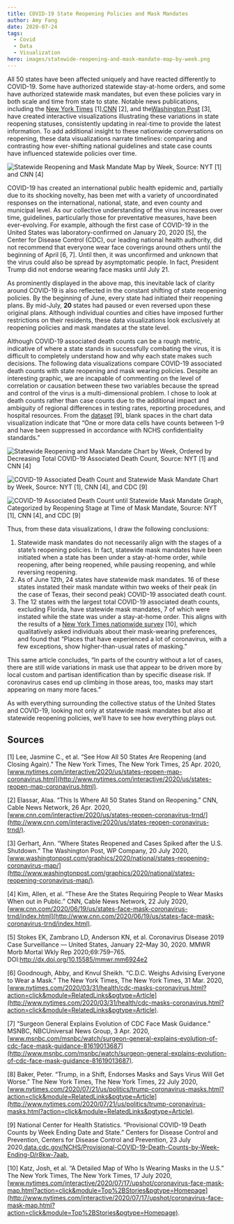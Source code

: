 ```yaml
---
title: COVID-19 State Reopening Policies and Mask Mandates
author: Amy Fang
date: 2020-07-24
tags:
  - Covid
  - Data
  - Visualization
hero: images/statewide-reopening-and-mask-mandate-map-by-week.png
---
```

All 50 states have been affected uniquely and have reacted differently to COVID-19. Some have authorized statewide stay-at-home orders, and some have authorized statewide mask mandates, but even these policies vary in both scale and time from state to state. Notable news publications, including the [New York Times](https://www.nytimes.com/interactive/2020/us/states-reopen-map-coronavirus.html) \[1],[CNN](https://www.cnn.com/2020/06/19/us/states-face-mask-coronavirus-trnd/index.html) \[2], and the[Washington Post](https://www.washingtonpost.com/graphics/2020/national/states-reopening-coronavirus-map/) \[3], have created interactive visualizations illustrating these variations in state reopening statuses, consistently updating in real-time to provide the latest information. To add additional insight to these nationwide conversations on reopening, these data visualizations narrate timelines: comparing and contrasting how ever-shifting national guidelines and state case counts have influenced statewide policies over time.

![](images/statewide-reopening-and-mask-mandate-map-by-week.png "Statewide Reopening and Mask Mandate Map by Week, Source: NYT [1] and CNN [4]")

COVID-19 has created an international public health epidemic and, partially due to its shocking novelty, has been met with a variety of uncoordinated responses on the international, national, state, and even county and municipal level. As our collective understanding of the virus increases over time, guidelines, particularly those for preventative measures, have been ever-evolving. For example, although the first case of COVID-19 in the United States was laboratory-confirmed on January 20, 2020 \[5], the Center for Disease Control (CDC), our leading national health authority, did not recommend that everyone wear face coverings around others until the beginning of April \[6, 7]. Until then, it was unconfirmed and unknown that the virus could also be spread by asymptomatic people. In fact, President Trump did not endorse wearing face masks until July 21.

As prominently displayed in the above map, this inevitable lack of clarity around COVID-19 is also reflected in the constant shifting of state reopening policies. By the beginning of June, every state had initiated their reopening plans. By mid-July, **20** states had paused or even reversed upon these original plans. Although individual counties and cities have imposed further restrictions on their residents, these data visualizations look exclusively at reopening policies and mask mandates at the state level.

Although COVID-19 associated death counts can be a rough metric, indicative of where a state stands in successfully combating the virus, it is difficult to completely understand how and why each state makes such decisions. The following data visualizations compare COVID-19 associated death counts with state reopening and mask wearing policies. Despite an interesting graphic, we are incapable of commenting on the level of correlation or causation between these two variables because the spread and control of the virus is a multi-dimensional problem. I chose to look at death counts rather than case counts due to the additional impact and ambiguity of regional differences in testing rates, reporting procedures, and hospital resources. From the [dataset](https://data.cdc.gov/NCHS/Provisional-COVID-19-Death-Counts-by-Week-Ending-D/r8kw-7aab) \[9], blank spaces in the chart data visualization indicate that “One or more data cells have counts between 1–9 and have been suppressed in accordance with NCHS confidentiality standards.”

![](images/statewide-reopening-and-mask-mandate-chart-by-week-ordered-by-decreasing-total-covid-19-associated-death-count.png "Statewide Reopening and Mask Mandate Chart by Week, Ordered by Decreasing Total COVID-19 Associated Death Count, Source: NYT [1] and CNN [4]")

![](images/covid-19-associated-death-count-and-statewide-mask-mandate-chart-by-week.png "COVID-19 Associated Death Count and Statewide Mask Mandate Chart by Week, Source: NYT [1], CNN [4], and CDC [9]")

![](images/covid-19-associated-death-count-up-until-statewide-mask-mandate-graph.png "COVID-19 Associated Death Count until Statewide Mask Mandate Graph, Categorized by Reopening Stage at Time of Mask Mandate, Source: NYT [1], CNN [4], and CDC [9]")

Thus, from these data visualizations, I draw the following conclusions:

1. Statewide mask mandates do not necessarily align with the stages of a state’s reopening policies. In fact, statewide mask mandates have been initiated when a state has been under a stay-at-home order, while reopening, after being reopened, while pausing reopening, and while reversing reopening.
2. As of June 12th, 24 states have statewide mask mandates. 16 of these states instated their mask mandate within two weeks of their peak (in the case of Texas, their second peak) COVID-19 associated death count.
3. The 12 states with the largest total COVID-19 associated death counts, excluding Florida, have statewide mask mandates, 7 of which were instated while the state was under a stay-at-home order. This aligns with the results of a [New York Times nationwide survey](https://www.nytimes.com/interactive/2020/07/17/upshot/coronavirus-face-mask-map.html?action=click&module=Top%20Stories&pgtype=Homepage) \[10], which qualitatively asked individuals about their mask-wearing preferences, and found that “Places that have experienced a lot of coronavirus, with a few exceptions, show higher-than-usual rates of masking.”

This same article concludes, “In parts of the country without a lot of cases, there are still wide variations in mask use that appear to be driven more by local custom and partisan identification than by specific disease risk. If coronavirus cases end up climbing in those areas, too, masks may start appearing on many more faces.”

As with everything surrounding the collective status of the United States and COVID-19, looking not only at statewide mask mandates but also at statewide reopening policies, we’ll have to see how everything plays out.





## Sources

\[1] Lee, Jasmine C., et al. “See How All 50 States Are Reopening (and Closing Again).” The New York Times, The New York Times, 25 Apr. 2020,[www.nytimes.com/interactive/2020/us/states-reopen-map-coronavirus.html](http://www.nytimes.com/interactive/2020/us/states-reopen-map-coronavirus.html).

\[2] Elassar, Alaa. “This Is Where All 50 States Stand on Reopening.” CNN, Cable News Network, 26 Apr. 2020,[www.cnn.com/interactive/2020/us/states-reopen-coronavirus-trnd/](http://www.cnn.com/interactive/2020/us/states-reopen-coronavirus-trnd/).

\[3] Gerhart, Ann. “Where States Reopened and Cases Spiked after the U.S. Shutdown.” The Washington Post, WP Company, 20 July 2020,[www.washingtonpost.com/graphics/2020/national/states-reopening-coronavirus-map/](http://www.washingtonpost.com/graphics/2020/national/states-reopening-coronavirus-map/).

\[4] Kim, Allen, et al. “These Are the States Requiring People to Wear Masks When out in Public.” CNN, Cable News Network, 22 July 2020,[www.cnn.com/2020/06/19/us/states-face-mask-coronavirus-trnd/index.html](http://www.cnn.com/2020/06/19/us/states-face-mask-coronavirus-trnd/index.html).

\[5] Stokes EK, Zambrano LD, Anderson KN, et al. Coronavirus Disease 2019 Case Surveillance — United States, January 22–May 30, 2020. MMWR Morb Mortal Wkly Rep 2020;69:759–765. DOI:<http://dx.doi.org/10.15585/mmwr.mm6924e2>

\[6] Goodnough, Abby, and Knvul Sheikh. “C.D.C. Weighs Advising Everyone to Wear a Mask.” The New York Times, The New York Times, 31 Mar. 2020,[www.nytimes.com/2020/03/31/health/cdc-masks-coronavirus.html?action=click&module=RelatedLinks&pgtype=Article](http://www.nytimes.com/2020/03/31/health/cdc-masks-coronavirus.html?action=click&module=RelatedLinks&pgtype=Article).

\[7] “Surgeon General Explains Evolution of CDC Face Mask Guidance.” MSNBC, NBCUniversal News Group, 3 Apr. 2020,[www.msnbc.com/msnbc/watch/surgeon-general-explains-evolution-of-cdc-face-mask-guidance-81619013687](http://www.msnbc.com/msnbc/watch/surgeon-general-explains-evolution-of-cdc-face-mask-guidance-81619013687).

\[8] Baker, Peter. “Trump, in a Shift, Endorses Masks and Says Virus Will Get Worse.” The New York Times, The New York Times, 22 July 2020,[www.nytimes.com/2020/07/21/us/politics/trump-coronavirus-masks.html?action=click&module=RelatedLinks&pgtype=Article](http://www.nytimes.com/2020/07/21/us/politics/trump-coronavirus-masks.html?action=click&module=RelatedLinks&pgtype=Article).

\[9] National Center for Health Statistics. “Provisional COVID-19 Death Counts by Week Ending Date and State.” Centers for Disease Control and Prevention, Centers for Disease Control and Prevention, 23 July 2020,[data.cdc.gov/NCHS/Provisional-COVID-19-Death-Counts-by-Week-Ending-D/r8kw-7aab.](https://data.cdc.gov/NCHS/Provisional-COVID-19-Death-Counts-by-Week-Ending-D/r8kw-7aab)

\[10] Katz, Josh, et al. “A Detailed Map of Who Is Wearing Masks in the U.S.” The New York Times, The New York Times, 17 July 2020,[www.nytimes.com/interactive/2020/07/17/upshot/coronavirus-face-mask-map.html?action=click&module=Top%2BStories&pgtype=Homepage](http://www.nytimes.com/interactive/2020/07/17/upshot/coronavirus-face-mask-map.html?action=click&module=Top%2BStories&pgtype=Homepage).